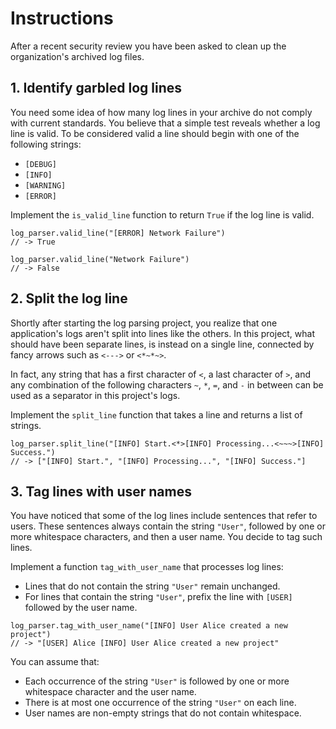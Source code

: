# Instructions

After a recent security review you have been asked to clean up the organization's archived log files.

## 1. Identify garbled log lines

You need some idea of how many log lines in your archive do not comply with current standards.
You believe that a simple test reveals whether a log line is valid.
To be considered valid a line should begin with one of the following strings:

- `[DEBUG]`
- `[INFO]`
- `[WARNING]`
- `[ERROR]`

Implement the `is_valid_line` function to return `True` if the log line is valid.

```gleam
log_parser.valid_line("[ERROR] Network Failure")
// -> True

log_parser.valid_line("Network Failure")
// -> False
```

## 2. Split the log line

Shortly after starting the log parsing project, you realize that one application's logs aren't split into lines like the others. In this project, what should have been separate lines, is instead on a single line, connected by fancy arrows such as `<--->` or `<*~*~>`.

In fact, any string that has a first character of `<`, a last character of `>`, and any combination of the following characters `~`, `*`, `=`, and `-` in between can be used as a separator in this project's logs.

Implement the `split_line` function that takes a line and returns a list of strings.

```gleam
log_parser.split_line("[INFO] Start.<*>[INFO] Processing...<~~~>[INFO] Success.")
// -> ["[INFO] Start.", "[INFO] Processing...", "[INFO] Success."]
```

## 3. Tag lines with user names

You have noticed that some of the log lines include sentences that refer to users.
These sentences always contain the string `"User"`, followed by one or more whitespace characters, and then a user name.
You decide to tag such lines.

Implement a function `tag_with_user_name` that processes log lines:

- Lines that do not contain the string `"User"` remain unchanged.
- For lines that contain the string `"User"`, prefix the line with `[USER]` followed by the user name.

```gleam
log_parser.tag_with_user_name("[INFO] User Alice created a new project")
// -> "[USER] Alice [INFO] User Alice created a new project"
```

You can assume that:

- Each occurrence of the string `"User"` is followed by one or more whitespace character and the user name.
- There is at most one occurrence of the string `"User"` on each line.
- User names are non-empty strings that do not contain whitespace.

